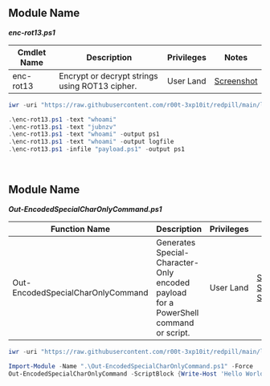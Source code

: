 ## Module Name
   <b><i>enc-rot13.ps1</i></b>

|Cmdlet Name|Description|Privileges|Notes|
|---|---|---|---|
|enc-rot13|Encrypt or decrypt strings using ROT13 cipher.|User Land|[Screenshot](https://raw.githubusercontent.com/r00t-3xp10it/redpill/main/lib/Ams1-Bypass/AMSBP.png)|

```powershell
iwr -uri "https://raw.githubusercontent.com/r00t-3xp10it/redpill/main/lib/String-Obfuscation/enc-rot13.ps1" -OutFile "enc-rot13.ps1"
```

```powershell
.\enc-rot13.ps1 -text "whoami"
.\enc-rot13.ps1 -text "jubnzv"
.\enc-rot13.ps1 -text "whoami" -output ps1
.\enc-rot13.ps1 -text "whoami" -output logfile
.\enc-rot13.ps1 -infile "payload.ps1" -output ps1
```

<br />

## Module Name
   <b><i>Out-EncodedSpecialCharOnlyCommand.ps1</i></b>

|Function Name|Description|Privileges|Notes|
|---|---|---|---|
|Out-EncodedSpecialCharOnlyCommand|Generates Special-Character-Only encoded payload<br />for a PowerShell command or script.|User Land|[Screenshot1](https://raw.githubusercontent.com/r00t-3xp10it/redpill/main/lib/Ams1-Bypass/AMSBP.png)<br />[Screenshot2](https://raw.githubusercontent.com/r00t-3xp10it/redpill/main/lib/Ams1-Bypass/AMSBP.png)<br />[Screenshot3](https://raw.githubusercontent.com/r00t-3xp10it/redpill/main/lib/Ams1-Bypass/AMSBP.png)|

```powershell
iwr -uri "https://raw.githubusercontent.com/r00t-3xp10it/redpill/main/lib/String-Obfuscation/Out-EncodedSpecialCharOnlyCommand.ps1" -OutFile "Out-EncodedSpecialCharOnlyCommand.ps1"
```

```powershell
Import-Module -Name ".\Out-EncodedSpecialCharOnlyCommand.ps1" -Force
Out-EncodedSpecialCharOnlyCommand -ScriptBlock {Write-Host 'Hello World!' -ForegroundColor Green; Write-Host 'Obfuscation Rocks!' -ForegroundColor Green} -NoProfile -NonInteractive -PassThru
```
